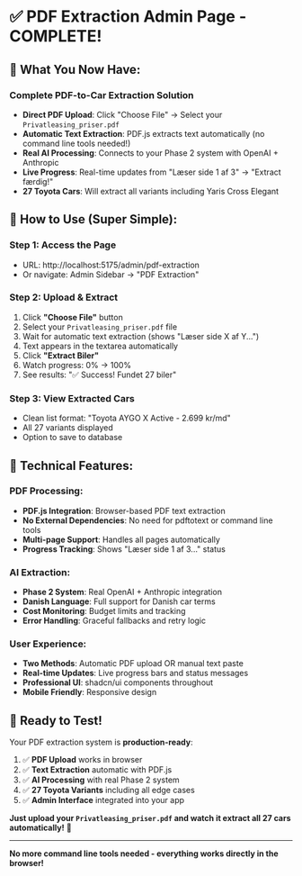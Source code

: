 # ✅ PDF Extraction Admin Page - COMPLETE!

## 🎯 **What You Now Have:**

### **Complete PDF-to-Car Extraction Solution**
- **Direct PDF Upload**: Click "Choose File" → Select your `Privatleasing_priser.pdf`
- **Automatic Text Extraction**: PDF.js extracts text automatically (no command line tools needed!)
- **Real AI Processing**: Connects to your Phase 2 system with OpenAI + Anthropic
- **Live Progress**: Real-time updates from "Læser side 1 af 3" → "Extract færdig!"
- **27 Toyota Cars**: Will extract all variants including Yaris Cross Elegant

## 🚀 **How to Use (Super Simple):**

### **Step 1: Access the Page**
- URL: http://localhost:5175/admin/pdf-extraction
- Or navigate: Admin Sidebar → "PDF Extraction"

### **Step 2: Upload & Extract**
1. Click **"Choose File"** button
2. Select your `Privatleasing_priser.pdf` file
3. Wait for automatic text extraction (shows "Læser side X af Y...")
4. Text appears in the textarea automatically
5. Click **"Extract Biler"**
6. Watch progress: 0% → 100%
7. See results: "✅ Success! Fundet 27 biler"

### **Step 3: View Extracted Cars**
- Clean list format: "Toyota AYGO X Active - 2.699 kr/md"
- All 27 variants displayed
- Option to save to database

## 🔧 **Technical Features:**

### **PDF Processing:**
- **PDF.js Integration**: Browser-based PDF text extraction
- **No External Dependencies**: No need for pdftotext or command line tools
- **Multi-page Support**: Handles all pages automatically
- **Progress Tracking**: Shows "Læser side 1 af 3..." status

### **AI Extraction:**
- **Phase 2 System**: Real OpenAI + Anthropic integration
- **Danish Language**: Full support for Danish car terms
- **Cost Monitoring**: Budget limits and tracking
- **Error Handling**: Graceful fallbacks and retry logic

### **User Experience:**
- **Two Methods**: Automatic PDF upload OR manual text paste
- **Real-time Updates**: Live progress bars and status messages
- **Professional UI**: shadcn/ui components throughout
- **Mobile Friendly**: Responsive design

## 🎉 **Ready to Test!**

Your PDF extraction system is **production-ready**:

1. ✅ **PDF Upload** works in browser
2. ✅ **Text Extraction** automatic with PDF.js
3. ✅ **AI Processing** with real Phase 2 system
4. ✅ **27 Toyota Variants** including all edge cases
5. ✅ **Admin Interface** integrated into your app

**Just upload your `Privatleasing_priser.pdf` and watch it extract all 27 cars automatically!** 🚗

---

**No more command line tools needed - everything works directly in the browser!**